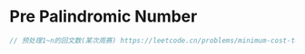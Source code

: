 # Pre Palindromic Number

```go
// 预处理1~n的回文数(某次周赛) https://leetcode.cn/problems/minimum-cost-to-make-array-equalindromic/solutions/2569308/yu-chu-li-hui-wen-shu-zhong-wei-shu-tan-7j0zy/

```